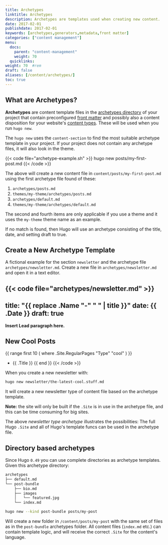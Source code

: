 ```yaml
---
title: Archetypes
linktitle: Archetypes
description: Archetypes are templates used when creating new content.
date: 2017-02-01
publishdate: 2017-02-01
keywords: [archetypes,generators,metadata,front matter]
categories: ["content management"]
menu:
  docs:
    parent: "content-management"
    weight: 70
  quicklinks:
weight: 70	#rem
draft: false
aliases: [/content/archetypes/]
toc: true
---
```


## What are Archetypes?

**Archetypes** are content template files in the [archetypes directory][] of your project that contain preconfigured [front matter][] and possibly also a content disposition for your website's [content types][]. These will be used when you run `hugo new`.


The `hugo new` uses the `content-section` to find the most suitable archetype template in your project. If your project does not contain any archetype files, it will also look in the theme.

{{< code file="archetype-example.sh" >}}
hugo new posts/my-first-post.md
{{< /code >}}

The above will create a new content file in `content/posts/my-first-post.md` using the first archetype file found of these:

1. `archetypes/posts.md`
2. `themes/my-theme/archetypes/posts.md`
3. `archetypes/default.md`
4. `themes/my-theme/archetypes/default.md`

The second and fourth items are only applicable if you use a theme and it uses the `my-theme` theme name as an example.

If no match is found, then Hugo will use an archetype consisting of the title, date, and setting draft to true.

## Create a New Archetype Template

A fictional example for the section `newsletter` and the archetype file `archetypes/newsletter.md`. Create a new file in `archetypes/newsletter.md` and open it in a text editor.

{{< code file="archetypes/newsletter.md" >}}
---
title: "{{ replace .Name "-" " " | title }}"
date: {{ .Date }}
draft: true
---

**Insert Lead paragraph here.**

## New Cool Posts

{{ range first 10 ( where .Site.RegularPages "Type" "cool" ) }}
* {{ .Title }}
{{ end }}
{{< /code >}}

When you create a new newsletter with:

```bash
hugo new newsletter/the-latest-cool.stuff.md
```

It will create a new newsletter type of content file based on the archetype template.

**Note:** the site will only be built if the `.Site` is in use in the archetype file, and this can be time consuming for big sites.

The above _newsletter type archetype_ illustrates the possibilities: The full Hugo `.Site` and all of Hugo&#39;s template funcs can be used in the archetype file.


## Directory based archetypes

Since Hugo `0.49` you can use complete directories as archetype templates. Given this archetype directory:

```bash
archetypes
├── default.md
└── post-bundle
    ├── bio.md
    ├── images
    │   └── featured.jpg
    └── index.md
```

```bash
hugo new --kind post-bundle posts/my-post
```

Will create a new folder in `/content/posts/my-post` with the same set of files as in the `post-bundle` archetypes folder. All content files (`index.md` etc.) can contain template logic, and will receive the correct `.Site` for the content's language.



[archetypes directory]: /getting-started/directory-structure/
[content types]: /content-management/types/
[front matter]: /content-management/front-matter/
